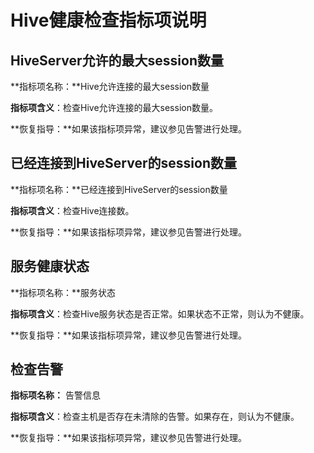 # Hive健康检查指标项说明<a name="ZH-CN_TOPIC_0173397609"></a>

## HiveServer允许的最大session数量<a name="section16062967111623"></a>

**指标项名称：**Hive允许连接的最大session数量

**指标项含义**：检查Hive允许连接的最大session数量。

**恢复指导：**如果该指标项异常，建议参见告警进行处理。

## 已经连接到HiveServer的session数量<a name="section21582305111624"></a>

**指标项名称：**已经连接到HiveServer的session数量

**指标项含义**：检查Hive连接数。

**恢复指导：**如果该指标项异常，建议参见告警进行处理。

## 服务健康状态<a name="section26557638111625"></a>

**指标项名称：**服务状态

**指标项含义**：检查Hive服务状态是否正常。如果状态不正常，则认为不健康。

**恢复指导：**如果该指标项异常，建议参见告警进行处理。

## 检查告警<a name="section6868120111625"></a>

**指标项名称：**  告警信息

**指标项含义**：检查主机是否存在未清除的告警。如果存在，则认为不健康。

**恢复指导：**如果该指标项异常，建议参见告警进行处理。

